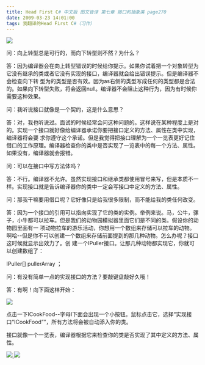 ```yaml
---
title: Head First C# 中文版 图文皆译 第七章 接口和抽象类 page270
date: 2009-03-23 14:01:00
tags: 我翻译的Head First C#（习作）
---
```

![](https://p-blog.csdn.net/images/p_blog_csdn_net/cuipengfei1/EntryImages/20090323/2009-03-23_13-20-58.jpg)

问：向上转型总是可行的，而向下转型则不然？为什么？

  

答：因为编译器会在向上转型错误的时候给你提示。如果你试着把一个对象转型为它没有继承的类或者它没有实现的接口，编译器就会给出错误提示。但是编译器不会检查向下转
型为的类型是否有效。因为as右侧的类型写成任何的类型都是合法的。如果向下转型失败，将会返回null。编译器不会阻止这种行为，因为有时候你需要这种效果。

  

问：我听说接口就像是一个契约，这是什么意思？

  

答：对，我也听说过。面试的时候经常会问这种问题的。这样说在某种程度上是对的。实现一个接口就好像给编译器承诺你要把接口定义的方法、属性在类中实现，编译器将会要
求你遵守这个承诺。但是我觉得把接口理解为一个一览表更好记住借口的工作原理。编译器检查你的类中是否实现了一览表中的每一个方法、属性。如果没有，编译器就会报错。

  

问：可以在接口中写方法体吗？

  

答：不行。编译器不允许。虽然实现接口和继承类都使用冒号来写，但是本质不一样。实现接口就是告诉编译器你的类中一定会写接口中定义的方法、属性。

  

问：那我干嘛要用借口呢？它好像只是给我很多限制，而不能给我的类任何改变。

  

答：因为一个接口的引用可以指向实现了它的类的实例。举例来说。马，公牛，骡子，小牛都可以拉车。但是我们的动物园模拟器里面它们是不同的类。假设你的动物园里面有一
项动物拉车的游乐活动，你想用一个数组来存储可以拉车的动物。啊哈--但是你不可以创建一个数组来存储前面提到的那几种动物。怎么办呢？接口这时候就显示出效力了。创
建一个IPuller接口。让那几种动物都实现它，你就可以创建数组了：

IPuller[] pullerArray  ；

  

问：有没有简单一点的实现接口的方法？要敲键盘敲好久哦！

  

答：有啊！向下面这样开始：

  

![](https://p-blog.csdn.net/images/p_blog_csdn_net/cuipengfei1/EntryImages/20090323/2009-03-23_13-53-30.jpg)

点击一下ICookFood--字母I下面会出现一个小按钮。鼠标点击它，选择“实现接口“ICookFood””，所有方法将会被自动添入你的类。

  

接口就像一个一览表，编译器根据它来检查你的类是否实现了其中定义的方法、属性。



[ ![](https://profile.csdnimg.cn/5/2/5/3_cuipengfei1)
![](https://g.csdnimg.cn/static/user-reg-year/1x/11.png)
](https://blog.csdn.net/cuipengfei1)





